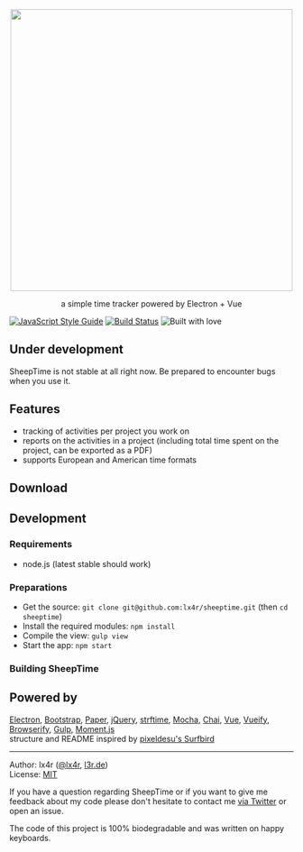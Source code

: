 <div align='center'>
  <img width='500px' src='http://files.l3r.de/SheepTime_Banner.png'>
</div>

<p align='center'>
  a simple time tracker powered by Electron + Vue
</p>

[![JavaScript Style Guide](https://img.shields.io/badge/code%20style-standard-brightgreen.svg)](http://standardjs.com/) [![Build Status](https://travis-ci.org/lx4r/sheeptime.svg?branch=master)](https://travis-ci.org/lx4r/sheeptime) ![Built with love](https://img.shields.io/badge/built%20with-♥-red.svg)

## Under development

SheepTime is not stable at all right now. Be prepared to encounter bugs when you use it.

## Features

- tracking of activities per project you work on
- reports on the activities in a project (including total time spent on the project, can be exported as a PDF)
- supports European and American time formats

## Download

## Development

### Requirements

- node.js (latest stable should work)

### Preparations

- Get the source: `git clone git@github.com:lx4r/sheeptime.git` (then `cd sheeptime`)
- Install the required modules: `npm install`
- Compile the view: `gulp view`
- Start the app: `npm start`

### Building SheepTime

## Powered by
[Electron](http://electron.atom.io), [Bootstrap](http://getbootstrap.com), [Paper](http://bootswatch.com/paper/), [jQuery](http://jquery.com), [strftime](https://github.com/samsonjs/strftime), [Mocha](https://mochajs.org), [Chai](http://chaijs.com), [Vue](http://vuejs.org/), [Vueify](https://github.com/vuejs/vueify), [Browserify](http://browserify.org), [Gulp](http://gulpjs.com), [Moment.js](http://momentjs.com)  
structure and README inspired by [pixeldesu's Surfbird](https://github.com/surfbirdapp/surfbird)

----
Author: lx4r ([@lx4r](https://twitter.com/lx4r), [l3r.de](http://l3r.de))  
License: [MIT](https://github.com/lx4r/sheeptime/blob/master/LICENSE)

If you have a question regarding SheepTime or if you want to give me feedback about my code please don't hesitate to contact me [via Twitter](https://twitter.com/sheeptimeapp) or open an issue.

The code of this project is 100% biodegradable and was written on happy keyboards.
